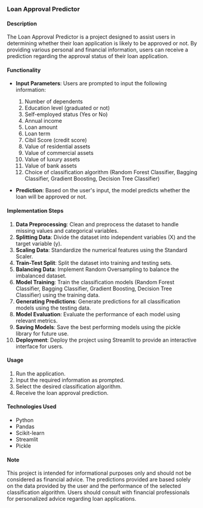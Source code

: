 ### Loan Approval Predictor

#### Description
The Loan Approval Predictor is a project designed to assist users in determining whether their loan application is likely to be approved or not. By providing various personal and financial information, users can receive a prediction regarding the approval status of their loan application.

#### Functionality
- **Input Parameters**: Users are prompted to input the following information:
  1. Number of dependents
  2. Education level (graduated or not)
  3. Self-employed status (Yes or No)
  4. Annual income
  5. Loan amount
  6. Loan term
  7. Cibil Score (credit score)
  8. Value of residential assets
  9. Value of commercial assets
  10. Value of luxury assets
  11. Value of bank assets
  12. Choice of classification algorithm (Random Forest Classifier, Bagging Classifier, Gradient Boosting, Decision Tree Classifier)

- **Prediction**: Based on the user's input, the model predicts whether the loan will be approved or not.

#### Implementation Steps
1. **Data Preprocessing**: Clean and preprocess the dataset to handle missing values and categorical variables.
2. **Splitting Data**: Divide the dataset into independent variables (X) and the target variable (y).
3. **Scaling Data**: Standardize the numerical features using the Standard Scaler.
4. **Train-Test Split**: Split the dataset into training and testing sets.
5. **Balancing Data**: Implement Random Oversampling to balance the imbalanced dataset.
6. **Model Training**: Train the classification models (Random Forest Classifier, Bagging Classifier, Gradient Boosting, Decision Tree Classifier) using the training data.
7. **Generating Predictions**: Generate predictions for all classification models using the testing data.
8. **Model Evaluation**: Evaluate the performance of each model using relevant metrics.
9. **Saving Models**: Save the best performing models using the pickle library for future use.
10. **Deployment**: Deploy the project using Streamlit to provide an interactive interface for users.

#### Usage
1. Run the application.
2. Input the required information as prompted.
3. Select the desired classification algorithm.
4. Receive the loan approval prediction.

#### Technologies Used
- Python
- Pandas
- Scikit-learn
- Streamlit
- Pickle

#### Note
This project is intended for informational purposes only and should not be considered as financial advice. The predictions provided are based solely on the data provided by the user and the performance of the selected classification algorithm. Users should consult with financial professionals for personalized advice regarding loan applications.
